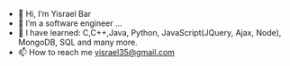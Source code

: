 - 👋 Hi, I’m Yisrael Bar
- 👀 I’m a software engineer ...
- 🌱 I have learned: C,C++,Java, Python, JavaScript(JQuery, Ajax, Node), MongoDB, SQL and many more.
- 📫 How to reach me yisrael35@gmail.com

<!---
yisrael35/yisrael35 is a ✨ special ✨ repository because its `README.md` (this file) appears on your GitHub profile.
You can click the Preview link to take a look at your changes.
--->
